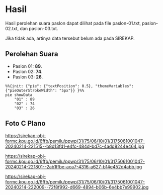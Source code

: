 # Hasil

Hasil perolehan suara paslon dapat dilihat pada file paslon-01.txt, paslon-02.txt, dan paslon-03.txt.

Jika tidak ada, artinya data tersebut belum ada pada SIREKAP.

## Perolehan Suara

 * Paslon 01: **89**.
 * Paslon 02: **74**.
 * Paslon 03: **26**.

```mermaid
%%{init: {"pie": {"textPosition": 0.5}, "themeVariables": {"pieOuterStrokeWidth": "5px"}} }%%
pie showData
    "01" : 89
    "02" : 74
    "03" : 26
```
## Foto C Plano

https://sirekap-obj-formc.kpu.go.id/6ffb/pemilu/ppwp/31/75/06/10/01/3175061001047-20240214-221515--b8d13fd1-e4fc-484d-bd7c-4add8244e464.jpg

https://sirekap-obj-formc.kpu.go.id/6ffb/pemilu/ppwp/31/75/06/10/01/3175061001047-20240214-221801--2ab1ffbe-aca7-4316-a627-b14e452d4abb.jpg

https://sirekap-obj-formc.kpu.go.id/6ffb/pemilu/ppwp/31/75/06/10/01/3175061001047-20240214-222009--72f8f992-d669-4894-b06b-6e4bb7e99902.jpg
